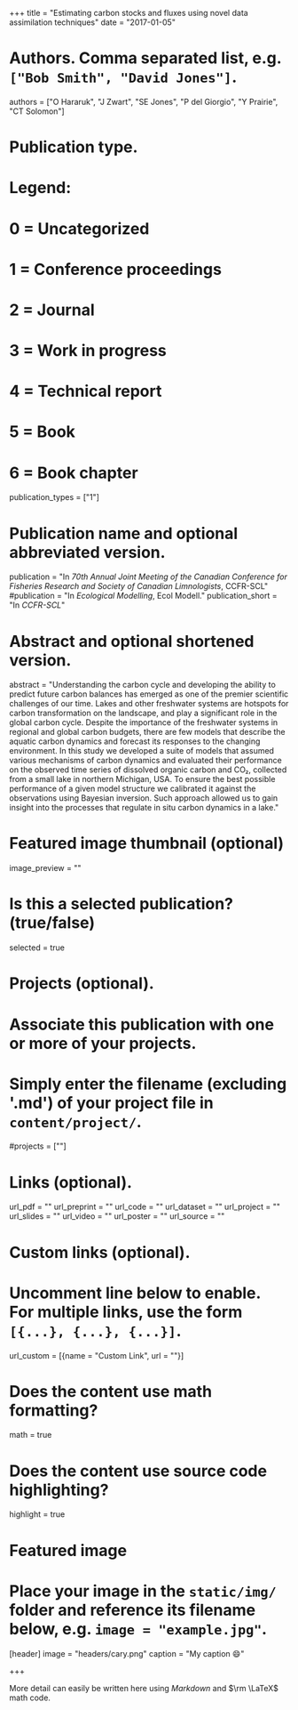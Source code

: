 +++
title = "Estimating carbon stocks and fluxes using novel data assimilation techniques"
date = "2017-01-05"

# Authors. Comma separated list, e.g. `["Bob Smith", "David Jones"]`.
authors = ["O Hararuk", "J Zwart", "SE Jones", "P del Giorgio", "Y Prairie", "CT Solomon"]

# Publication type.
# Legend:
# 0 = Uncategorized
# 1 = Conference proceedings
# 2 = Journal
# 3 = Work in progress
# 4 = Technical report
# 5 = Book
# 6 = Book chapter
publication_types = ["1"]

# Publication name and optional abbreviated version.
publication = "In *70th Annual Joint Meeting of the Canadian Conference for Fisheries Research and Society of Canadian Limnologists*, CCFR-SCL"
#publication = "In *Ecological Modelling*, Ecol Modell."
publication_short = "In *CCFR-SCL*"

# Abstract and optional shortened version.
abstract = "Understanding the carbon cycle and developing the ability to predict future carbon balances has emerged as one of the premier scientific challenges of our time. Lakes and other freshwater systems are hotspots for carbon transformation on the landscape, and play a significant role in the global carbon cycle.  Despite the importance of the freshwater systems in regional and global carbon budgets, there are few models that describe the aquatic carbon dynamics and forecast its responses to the changing environment.  In this study we developed a suite of models that assumed various mechanisms of carbon dynamics and evaluated their performance on the observed time series of dissolved organic carbon and CO₂, collected from a small lake in northern Michigan, USA. To ensure the best possible performance of a given model structure we calibrated it against the observations using Bayesian inversion. Such approach allowed us to gain insight into the processes that regulate in situ carbon dynamics in a lake."

# Featured image thumbnail (optional)
image_preview = ""

# Is this a selected publication? (true/false)
selected = true

# Projects (optional).
#   Associate this publication with one or more of your projects.
#   Simply enter the filename (excluding '.md') of your project file in `content/project/`.
#projects = [""]

# Links (optional).
url_pdf = ""
url_preprint = ""
url_code = ""
url_dataset = ""
url_project = ""
url_slides = ""
url_video = ""
url_poster = ""
url_source = ""

# Custom links (optional).
#   Uncomment line below to enable. For multiple links, use the form `[{...}, {...}, {...}]`.
url_custom = [{name = "Custom Link", url = ""}]

# Does the content use math formatting?
math = true

# Does the content use source code highlighting?
highlight = true

# Featured image
# Place your image in the `static/img/` folder and reference its filename below, e.g. `image = "example.jpg"`.
[header]
image = "headers/cary.png"
caption = "My caption :smile:"

+++

More detail can easily be written here using *Markdown* and $\rm \LaTeX$ math code.

